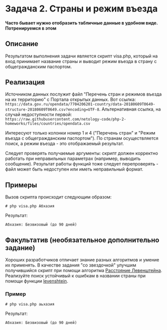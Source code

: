 # Задача 2. Страны и режим въезда

#### Часто бывает нужно отобразить табличные данные в удобном виде. Потренируемся в этом

## Описание
Результатом выполнения задачи является скрипт visa.php, который на вход принимает название страны и выводит режим въезда в страну с общегражданским паспортом.

## Реализация
Источником данных послужит файл "Перечень стран и режимов въезда на их территорию" с Портала открытых данных. Вот ссылка: `https://data.gov.ru/opendata/7704206201-country/data-20180609T0649-structure-20180609T0649.csv?encoding=UTF-8`. Альтернативная ссылка, на случай недоступности первой: `https://raw.githubusercontent.com/netology-code/php-2-homeworks/files/countries/opendata.csv`

Интересуют только колонки номер 1 и 4 ("Перечень стран" и "Режим въезда с общегражданским паспортом"). По странам осуществляется поиск, а режим въезда - это отображаемый результат.

Следует проверять получаемые аргументы: скрипт должен корректно работать при неправильных параметрах (например, выводить сообщение). Результат работы функций тоже следует перепроверять - файл может быть недоступен или иметь неправильный формат.

## Примеры
Вызов скрипта происходит следующим образом:
```
# php visa.php Абхазия
```

Результат:
```
Абхазия: Безвизовый (до 90 дней)
```

## Факультатив (необязательное дополнительно задание)
Хороших разработчиков отличает знание разных алгоритмов и умение их применять. В качестве задания "со звездочкой" улучшим получившийся скрипт при помощи алгоритма [Расстояние Левенштейна](https://ru.wikipedia.org/wiki/%D0%A0%D0%B0%D1%81%D1%81%D1%82%D0%BE%D1%8F%D0%BD%D0%B8%D0%B5_%D0%9B%D0%B5%D0%B2%D0%B5%D0%BD%D1%88%D1%82%D0%B5%D0%B9%D0%BD%D0%B0).
Реализуйте поиск устойчивый к ошибкам в названии страны при помощи функции [levenshtein](http://php.net/manual/ru/function.levenshtein.php).

### Пример
```
# php visa.php аьхазия
```

Результат:
```
Абхазия: Безвизовый (до 90 дней)
```
